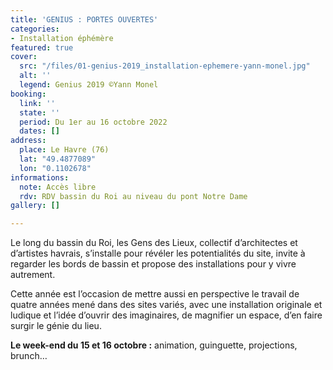 ```yaml
---
title: 'GENIUS : PORTES OUVERTES'
categories:
- Installation éphémère
featured: true
cover:
  src: "/files/01-genius-2019_installation-ephemere-yann-monel.jpg"
  alt: ''
  legend: Genius 2019 ©Yann Monel
booking:
  link: ''
  state: ''
  period: Du 1er au 16 octobre 2022
  dates: []
address:
  place: Le Havre (76)
  lat: "49.4877089"
  lon: "0.1102678"
informations:
  note: Accès libre
  rdv: RDV bassin du Roi au niveau du pont Notre Dame
gallery: []

---
```

Le long du bassin du Roi, les Gens des Lieux, collectif d’architectes et d’artistes havrais, s’installe pour révéler les potentialités du site, invite à regarder les bords de bassin et propose des installations pour y vivre autrement.

Cette année est l’occasion de mettre aussi en perspective le travail de quatre années mené dans des sites variés, avec une installation originale et ludique et l’idée d’ouvrir des imaginaires, de magnifier un espace, d’en faire surgir le génie du lieu.

**Le week-end du 15 et 16 octobre :** animation, guinguette, projections, brunch…